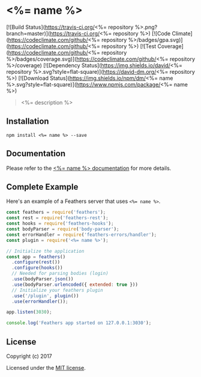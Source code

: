 # <%= name %>

[![Build Status](https://travis-ci.org/<%= repository %>.png?branch=master)](https://travis-ci.org/<%= repository %>)
[![Code Climate](https://codeclimate.com/github/<%= repository %>/badges/gpa.svg)](https://codeclimate.com/github/<%= repository %>)
[![Test Coverage](https://codeclimate.com/github/<%= repository %>/badges/coverage.svg)](https://codeclimate.com/github/<%= repository %>/coverage)
[![Dependency Status](https://img.shields.io/david/<%= repository %>.svg?style=flat-square)](https://david-dm.org/<%= repository %>)
[![Download Status](https://img.shields.io/npm/dm/<%= name %>.svg?style=flat-square)](https://www.npmjs.com/package/<%= name %>)

> <%= description %>

## Installation

```
npm install <%= name %> --save
```

## Documentation

Please refer to the [<%= name %> documentation](http://docs.feathersjs.com/) for more details.

## Complete Example

Here's an example of a Feathers server that uses `<%= name %>`. 

```js
const feathers = require('feathers');
const rest = require('feathers-rest');
const hooks = require('feathers-hooks');
const bodyParser = require('body-parser');
const errorHandler = require('feathers-errors/handler');
const plugin = require('<%= name %>');

// Initialize the application
const app = feathers()
  .configure(rest())
  .configure(hooks())
  // Needed for parsing bodies (login)
  .use(bodyParser.json())
  .use(bodyParser.urlencoded({ extended: true }))
  // Initialize your feathers plugin
  .use('/plugin', plugin())
  .use(errorHandler());

app.listen(3030);

console.log('Feathers app started on 127.0.0.1:3030');
```

## License

Copyright (c) 2017

Licensed under the [MIT license](LICENSE).
